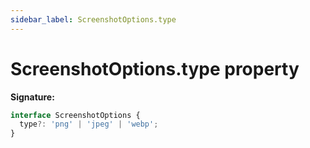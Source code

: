 ```yaml
---
sidebar_label: ScreenshotOptions.type
---
```


# ScreenshotOptions.type property

**Signature:**

```typescript
interface ScreenshotOptions {
  type?: 'png' | 'jpeg' | 'webp';
}
```
